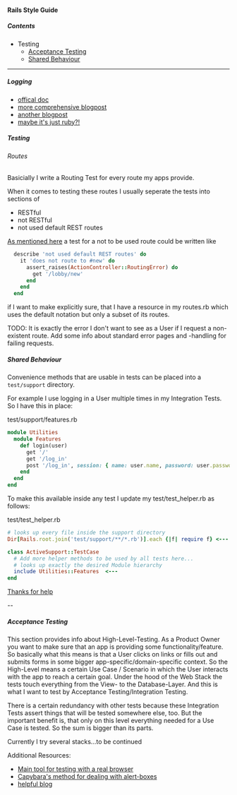 #### Rails Style Guide

##### Contents

- Testing
  - [Acceptance Testing](#acceptance-testing)
  - [Shared Behaviour](#shared-behaviour)

---

##### Logging
- [offical doc](http://guides.rubyonrails.org/debugging_rails_applications.html#log-levels)
- [more comprehensive blogpost](http://www.sitepoint.com/rubyists-love-logging/)
- [another blogpost](http://rubyjunky.com/cleaning-up-rails-4-production-logging.html)
- [maybe it's just ruby?!](http://ruby-doc.org/stdlib-2.1.0/libdoc/logger/rdoc/Logger.html)

##### Testing
###### Routes
Basicially I write a Routing Test for every route my apps provide.

When it comes to testing these routes I usually seperate the tests into sections of
- RESTful
- not RESTful
- not used default REST routes

[As mentioned here](http://stackoverflow.com/questions/4803469/how-can-i-assert-that-no-route-matches-in-a-rails-integration-test) a test for a not to be used route could be written like

```ruby
  describe 'not used default REST routes' do
    it 'does not route to #new' do
      assert_raises(ActionController::RoutingError) do
        get '/lobby/new'
      end
    end
  end
```

if I want to make explicitly sure, that I have a resource in my routes.rb which uses the default notation but only a subset of its routes.

TODO:
It is exactly the error I don't want to see as a User if I request a non-existent route. Add some info about standard error pages and -handling for failing requests.

##### Shared Behaviour

Convenience methods that are usable in tests can be placed into a `test/support` directory.

For example I use logging in a User multiple times in my Integration Tests. So I have this in place:

test/support/features.rb
```ruby
module Utilities
  module Features
    def login(user)
      get '/'
      get '/log_in'
      post '/log_in', session: { name: user.name, password: user.password }
    end
  end
end
```

To make this available inside any test I update my test/test_helper.rb as follows:

test/test_helper.rb
```ruby
# looks up every file inside the support directory
Dir[Rails.root.join('test/support/**/*.rb')].each {|f| require f} <---

class ActiveSupport::TestCase
  # Add more helper methods to be used by all tests here...
  # looks up exactly the desired Module hierarchy
  include Utilities::Features  <---
end
```

[Thanks for help](http://schock.net/articles/2015/01/21/modules-with-rails-tests-share-behavior-minitest/)

--

##### Acceptance Testing

This section provides info about High-Level-Testing. As a Product Owner you want to make sure that an app is providing some functionality/feature. So basically what this means is that a User clicks on links or fills out and submits forms in some bigger app-specific/domain-specific context. So the High-Level means a certain Use Case / Scenario in which the User interacts with the app to reach a certain goal. Under the hood of the Web Stack the tests touch everything from the View- to the Database-Layer. And this is what I want to test by Acceptance Testing/Integration Testing.

There is a certain redundancy with other tests because these Integration Tests assert things that will be tested somewhere else, too. But the important benefit is, that only on this level everything needed for a Use Case is tested. So the sum is bigger than its parts.

Currently I try several stacks...to be continued

Additional Resources:

- [Main tool for testing with a real browser](https://github.com/jnicklas/capybara)
- [Capybara's method for dealing with alert-boxes](http://www.rubydoc.info/github/jnicklas/capybara/Capybara/Session:accept_alert)
- [helpful blog](http://stefan.magnuson.co/articles/rails/robust-integration-testing-in-rails-4-with-rspec-capybara-and-selenium/)
